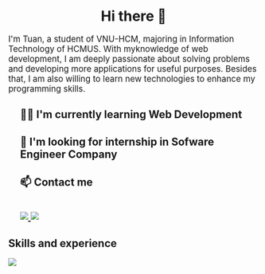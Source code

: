 <h1 align="center">Hi there 👋 </h1>
    <p style="font-size: larger;">
       I'm Tuan, a student of VNU-HCM, majoring in Information Technology of HCMUS. With myknowledge of web development, I am deeply passionate about solving problems and developing more applications for useful purposes. Besides that, I am also willing to learn new technologies to enhance my programming skills.
    </p>
    <ul style="list-style: none;">
        <li>
            <h2 style="text-decoration: none;">👨‍💻 I'm currently learning Web Development</h2>
        </li>
        <li>
            <h2 style="text-decoration: none;">🏢 I'm looking for internship in Sofware Engineer Company</h2>
        </li>
        <li>
            <h2 style="text-decoration: none;">📫 Contact me <br/><br/>
                <div style="margin-top: 10;">
                    <a href="https://www.linkedin.com/in/tuan-truong-437110259">
                        <img src="https://img.shields.io/badge/LinkedIn-0077B5?style=for-the-badge&logo=linkedin&logoColor=white" />
                    </a>
                    <a href="https://www.facebook.com/TuanTruong.03/">
                        <img src="https://img.shields.io/badge/Facebook-1877F2?style=for-the-badge&logo=facebook&logoColor=white" />
                    </a>
                </div>
            </h2>
    </li>
   </ul>
    <div class="">
        <h2 style="font-weight: bold;">Skills and experience</h2>
        <a href="https://skillicons.dev">
            <img src="https://skillicons.dev/icons?i=js,java,html,css,spring,react,express,mysql,git" />
        </a>
    </div>
